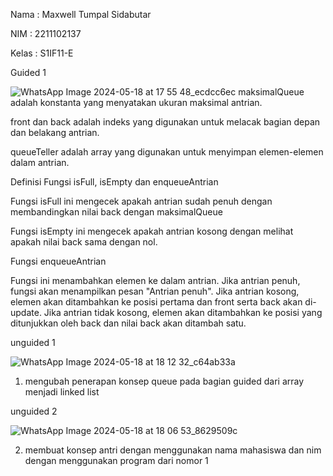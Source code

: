 Nama : Maxwell Tumpal Sidabutar

NIM : 2211102137

Kelas : S1IF11-E

Guided 1

![WhatsApp Image 2024-05-18 at 17 55 48_ecdcc6ec](https://github.com/MaxwellSidabutar/Repository-praktikum-algoritma-dan-struktur-data/assets/163196340/ec1a5630-4385-4a54-ad8c-1ff5ffb929b3)
maksimalQueue adalah konstanta yang menyatakan ukuran maksimal antrian.

front dan back adalah indeks yang digunakan untuk melacak bagian depan dan belakang antrian.

queueTeller adalah array yang digunakan untuk menyimpan elemen-elemen dalam antrian.

Definisi Fungsi
isFull, isEmpty dan enqueueAntrian

Fungsi isFull ini mengecek apakah antrian sudah penuh dengan membandingkan nilai back dengan maksimalQueue

Fungsi isEmpty ini mengecek apakah antrian kosong dengan melihat apakah nilai back sama dengan nol.

Fungsi enqueueAntrian

Fungsi ini menambahkan elemen ke dalam antrian.
Jika antrian penuh, fungsi akan menampilkan pesan "Antrian penuh".
Jika antrian kosong, elemen akan ditambahkan ke posisi pertama dan front serta back akan di-update.
Jika antrian tidak kosong, elemen akan ditambahkan ke posisi yang ditunjukkan oleh back dan nilai back akan ditambah satu.

unguided 1

![WhatsApp Image 2024-05-18 at 18 12 32_c64ab33a](https://github.com/MaxwellSidabutar/Repository-praktikum-algoritma-dan-struktur-data/assets/163196340/ccdc92ca-2a6f-4583-be10-e7d4a74bd925)

1. mengubah penerapan konsep queue pada bagian guided dari array menjadi linked list

unguided 2

![WhatsApp Image 2024-05-18 at 18 06 53_8629509c](https://github.com/MaxwellSidabutar/Repository-praktikum-algoritma-dan-struktur-data/assets/163196340/f4c50a49-f4b0-4203-8957-38de453b1a43)

2. membuat konsep antri dengan menggunakan nama mahasiswa dan nim dengan menggunakan program dari nomor 1


